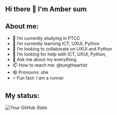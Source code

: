 ## Hi there 👋 I'm Amber sum

## About me:
 
- 🔭 I’m currently studying in PTCC
- 🌱 I’m currently learning ICT, UXUI, Python
- 👯 I’m looking to collaborate on UXUI and Python
- 🤔 I’m looking for help with ICT, UXUI, Python, 
- 💬 Ask me about my everything.
- 📫 How to reach me: @tungtheartist
- 😄 Pronouns: she
- ⚡ Fun fact: I am a runner.

## My status:
![Your GitHub Stats](https://github-readme-stats.vercel.app/api?username=amberrsum&show_icons=true&theme=tokyonight)
